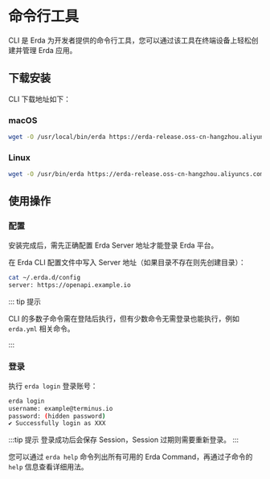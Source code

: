 # 命令行工具

CLI 是 Erda 为开发者提供的命令行工具，您可以通过该工具在终端设备上轻松创建并管理 Erda 应用。

## 下载安装

CLI 下载地址如下：

### macOS

```bash
wget -O /usr/local/bin/erda https://erda-release.oss-cn-hangzhou.aliyuncs.com/cli/mac/erda && chmod +x /usr/local/bin/erda
```

### Linux

```bash
wget -O /usr/bin/erda https://erda-release.oss-cn-hangzhou.aliyuncs.com/cli/linux/erda && chmod +x /usr/bin/erda
```

## 使用操作

### 配置

安装完成后，需先正确配置 Erda Server 地址才能登录 Erda 平台。

在 Erda CLI 配置文件中写入 Server 地址（如果目录不存在则先创建目录）：

```bash
cat ~/.erda.d/config
server: https://openapi.example.io
```

::: tip 提示

CLI 的多数子命令需在登陆后执行，但有少数命令无需登录也能执行，例如 `erda.yml` 相关命令。

:::

### 登录

执行 `erda login` 登录账号：

```bash
erda login
username: example@terminus.io
password: (hidden password)
✔ Successfully login as XXX
```

:::tip 提示
登录成功后会保存 Session，Session 过期则需要重新登录。
:::

您可以通过 `erda help` 命令列出所有可用的 Erda Command，再通过子命令的 `help` 信息查看详细用法。
